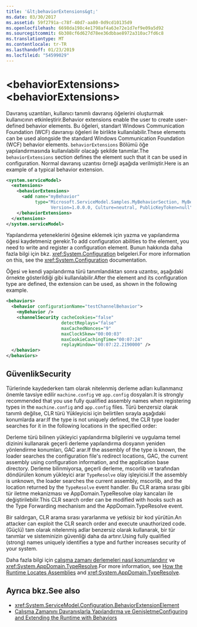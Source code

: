 ```yaml
---
title: '&lt;behaviorExtensions&gt;'
ms.date: 03/30/2017
ms.assetid: 59f2791a-c78f-40d7-aa80-0d9cd10135d9
ms.openlocfilehash: 6698da198c4e1798af4a63e72e1d7ef9e09a5d92
ms.sourcegitcommit: 6b308cf6d627d78ee36dbbae8972a310ac7fd6c8
ms.translationtype: MT
ms.contentlocale: tr-TR
ms.lasthandoff: 01/23/2019
ms.locfileid: "54599029"
---
```

# <a name="ltbehaviorextensionsgt"></a><span data-ttu-id="1e4e1-102">&lt;behaviorExtensions&gt;</span><span class="sxs-lookup"><span data-stu-id="1e4e1-102">&lt;behaviorExtensions&gt;</span></span>
<span data-ttu-id="1e4e1-103">Davranış uzantıları, kullanıcı tanımlı davranış öğelerini oluşturmak kullanıcının etkinleştirir.</span><span class="sxs-lookup"><span data-stu-id="1e4e1-103">Behavior extensions enable the user to create user-defined behavior elements.</span></span> <span data-ttu-id="1e4e1-104">Bu öğeleri, standart Windows Communication Foundation (WCF) davranışı öğeleri ile birlikte kullanılabilir.</span><span class="sxs-lookup"><span data-stu-id="1e4e1-104">These elements can be used alongside the standard Windows Communication Foundation (WCF) behavior elements.</span></span> <span data-ttu-id="1e4e1-105">`behaviorExtensions` Bölümü öğe yapılandırmasında kullanılabilir olacağı şekilde tanımlar.</span><span class="sxs-lookup"><span data-stu-id="1e4e1-105">The `behaviorExtensions` section defines the element such that it can be used in configuration.</span></span> <span data-ttu-id="1e4e1-106">Normal davranış uzantısı örneği aşağıda verilmiştir.</span><span class="sxs-lookup"><span data-stu-id="1e4e1-106">Here is an example of a typical behavior extension.</span></span>  
  
```xml  
<system.serviceModel>
  <extensions>
    <behaviorExtensions>
      <add name="myBehavior"
           type="Microsoft.ServiceModel.Samples.MyBehaviorSection, MyBehavior,
                 Version=1.0.0.0, Culture=neutral, PublicKeyToken=null" />
    </behaviorExtensions>
  </extensions>
</system.serviceModel>
```  
  
 <span data-ttu-id="1e4e1-107">Yapılandırma yeteneklerini öğesine eklemek için yazma ve yapılandırma öğesi kaydetmeniz gerekir.</span><span class="sxs-lookup"><span data-stu-id="1e4e1-107">To add configuration abilities to the element, you need to write and register a configuration element.</span></span> <span data-ttu-id="1e4e1-108">Bunun hakkında daha fazla bilgi için bkz. <xref:System.Configuration> belgeleri.</span><span class="sxs-lookup"><span data-stu-id="1e4e1-108">For more information on this, see the <xref:System.Configuration> documentation.</span></span>  
  
 <span data-ttu-id="1e4e1-109">Öğesi ve kendi yapılandırma türü tanımlandıktan sonra uzantısı, aşağıdaki örnekte gösterildiği gibi kullanılabilir.</span><span class="sxs-lookup"><span data-stu-id="1e4e1-109">After the element and its configuration type are defined, the extension can be used, as shown in the following example.</span></span>  
  
```xml  
<behaviors>
  <behavior configurationName="testChannelBehavior">
    <myBehavior />
    <channelSecurity cacheCookies="false"
                     detectReplays="false"
                     maxCachedNonces="9"
                     maxClockSkew="00:00:03"
                     maxCookieCachingTime="00:07:24"
                     replayWindow="00:07:22.2190000" />
  </behavior>
</behaviors>
```  
  
## <a name="security"></a><span data-ttu-id="1e4e1-110">Güvenlik</span><span class="sxs-lookup"><span data-stu-id="1e4e1-110">Security</span></span>  
 <span data-ttu-id="1e4e1-111">Türlerinde kaydederken tam olarak nitelenmiş derleme adları kullanmanız önemle tavsiye edilir `machine.config` ve `app.config` dosyaları.</span><span class="sxs-lookup"><span data-stu-id="1e4e1-111">It is strongly recommended that you use fully qualified assembly names when registering types in the `machine.config` and `app.config` files.</span></span> <span data-ttu-id="1e4e1-112">Türü benzersiz olarak tanımlı değilse, CLR türü Yükleyicisi için belirtilen sırayla aşağıdaki konumlarda arar:</span><span class="sxs-lookup"><span data-stu-id="1e4e1-112">If the type is not uniquely defined, the CLR type loader searches for it in the following locations in the specified order:</span></span>  
  
 <span data-ttu-id="1e4e1-113">Derleme türü bilinen yükleyici yapılandırma bilgilerini ve uygulama temel dizinini kullanarak geçerli derleme yapılandırma dosyanın yeniden yönlendirme konumları, GAC arar.</span><span class="sxs-lookup"><span data-stu-id="1e4e1-113">If the assembly of the type is known, the loader searches the configuration file's redirect locations, GAC, the current assembly using configuration information, and the application base directory.</span></span> <span data-ttu-id="1e4e1-114">Derleme bilinmiyorsa, geçerli derleme, mscorlib ve tarafından döndürülen konum yükleyici arar `TypeResolve` olay işleyicisi.</span><span class="sxs-lookup"><span data-stu-id="1e4e1-114">If the assembly is unknown, the loader searches the current assembly, mscorlib, and the location returned by the `TypeResolve` event handler.</span></span> <span data-ttu-id="1e4e1-115">Bu CLR arama sırası gibi tür iletme mekanizması ve AppDomain.TypeResolve olay kancaları ile değiştirilebilir.</span><span class="sxs-lookup"><span data-stu-id="1e4e1-115">This CLR search order can be modified with hooks such as the Type Forwarding mechanism and the AppDomain.TypeResolve event.</span></span>  
  
 <span data-ttu-id="1e4e1-116">Bir saldırgan, CLR arama sırası yararlanma ve yetkisiz bir kod yürütün.</span><span class="sxs-lookup"><span data-stu-id="1e4e1-116">An attacker can exploit the CLR search order and execute unauthorized code.</span></span> <span data-ttu-id="1e4e1-117">(Güçlü) tam olarak nitelenmiş adlar benzersiz olarak kullanarak, bir tür tanımlar ve sisteminizin güvenliği daha da artırır.</span><span class="sxs-lookup"><span data-stu-id="1e4e1-117">Using fully qualified (strong) names uniquely identifies a type and further increases security of your system.</span></span>  
  
 <span data-ttu-id="1e4e1-118">Daha fazla bilgi için [çalışma zamanı derlemeleri nasıl konumlandırır](https://go.microsoft.com/fwlink/?LinkId=95336) ve <xref:System.AppDomain.TypeResolve>.</span><span class="sxs-lookup"><span data-stu-id="1e4e1-118">For more information, see [How the Runtime Locates Assemblies](https://go.microsoft.com/fwlink/?LinkId=95336) and <xref:System.AppDomain.TypeResolve>.</span></span>  
  
## <a name="see-also"></a><span data-ttu-id="1e4e1-119">Ayrıca bkz.</span><span class="sxs-lookup"><span data-stu-id="1e4e1-119">See also</span></span>
- <xref:System.ServiceModel.Configuration.BehaviorExtensionElement>
- [<span data-ttu-id="1e4e1-120">Çalışma Zamanını Davranışlarla Yapılandırma ve Genişletme</span><span class="sxs-lookup"><span data-stu-id="1e4e1-120">Configuring and Extending the Runtime with Behaviors</span></span>](../../../../../docs/framework/wcf/extending/configuring-and-extending-the-runtime-with-behaviors.md)
